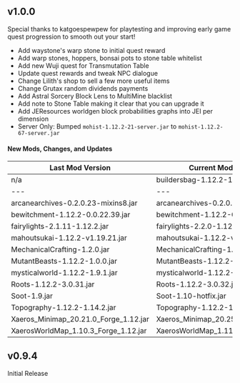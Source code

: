 ## v1.0.0
Special thanks to katgoespewpew for playtesting and improving early game
quest progression to smooth out your start!

- Add waystone's warp stone to initial quest reward
- Add warp stones, hoppers, bonsai pots to stone table whitelist
- Add new Wuji quest for Transmutation Table
- Update quest rewards and tweak NPC dialogue
- Change Lilith's shop to sell a few more useful items
- Change Grutax random dividends payments
- Add Astral Sorcery Block Lens to MultiMine blacklist
- Add note to Stone Table making it clear that you can upgrade it
- Add JEResources worldgen block probabilities graphs into JEI per dimension
- Server Only: Bumped `mohist-1.12.2-21-server.jar` to `mohist-1.12.2-67-server.jar`

#### New Mods, Changes, and Updates
| Last Mod Version | Current Mod Version |
| --- | --- |
| n/a | buildersbag-1.12.2-1.3.0.22 |
| --- | --- |
| arcanearchives-0.2.0.23-mixins8.jar | arcanearchives-0.2.0.25-mixins8.jar |
| bewitchment-1.12.2-0.0.22.39.jar | bewitchment-1.12.2-0.0.22.41.jar |
| fairylights-2.1.11-1.12.2.jar | fairylights-2.2.0-1.12.2.jar |
| mahoutsukai-1.12.2-v1.19.21.jar | mahoutsukai-1.12.2-v1.19.23.jar |
| MechanicalCrafting-1.2.0.jar | MechanicalCrafting-1.2.1.jar |
| MutantBeasts-1.12.2-1.0.0.jar | MutantBeasts-1.12.2-1.0.1.jar |
| mysticalworld-1.12.2-1.9.1.jar | mysticalworld-1.12.2-1.9.2.jar |
| Roots-1.12.2-3.0.31.jar | Roots-1.12.2-3.0.32.jar |
| Soot-1.9.jar | Soot-1.10-hotfix.jar |
| Topography-1.12.2-1.14.2.jar | Topography-1.12.2-1.14.4.jar |
| Xaeros_Minimap_20.21.0_Forge_1.12.jar | Xaeros_Minimap_20.25.0_Forge_1.12.jar |
| XaerosWorldMap_1.10.3_Forge_1.12.jar | XaerosWorldMap_1.11.0_Forge_1.12.jar |

## v0.9.4
Initial Release
